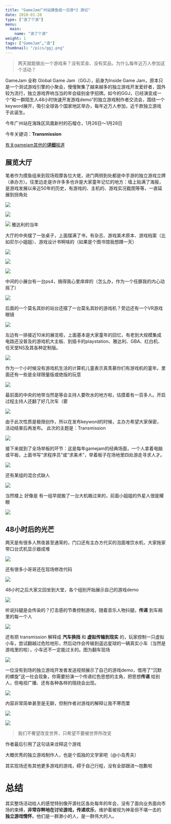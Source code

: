 ```yaml
---
title: "GameJam广州站摸鱼组一日游*2 游记"
date: 2018-01-28
type: ["浪了个浪"]
menu:
  main:
    name: "浪了个浪"
weight: 1
tags: ["GameJam","浪"]
thumbnail: "/pics/ggj.png"
---
```


> 两天就能做出一个游戏来？没有奖金、没有奖品，为什么每年近万人参加这个活动？

GameJam 全称 Global Game Jam（GGJ），前身为Inside Game Jam，原本只是一个测试游戏引擎的小聚会，慢慢聚集了越来越多的独立游戏开发爱好者，国外较为流行，独立游戏界响当当的年会级别金字招牌。如今的GGJ，已经演变成一个“和一群陌生人48小时快速开发游戏demo”的独立游戏制作者交流会，围绕一个keyword展开，吸引全球各个国家地区举办，每年近万人参加，近千款独立游戏于此诞生。

今年广州站在海珠区凤凰新村的石榴仓，1月26日～1月28日

今年关键词：**Transmission**

[有关gamejam其他的**详细**报道](https://mp.weixin.qq.com/s?__biz=MzIzMDA3ODg0NA==&mid=2649447223&idx=1&sn=e3ab4e87532db93fc6152070c14b80ac&chksm=f0a71b24c7d09232e397ba7245b7ba076f0fc0fc624cbd0b9b2a817e018041e4e39fd6392b61&mpshare=1&scene=1&srcid=1226LuMKd3yzPYHOPPsrnisY#rd)

## 展览大厅

笔者作为摸鱼组来到现场观摩各位大佬，进门两侧到处都是中手游的独立游戏立牌（承办方）。往里边走是许许多多也许是大家童年记忆的地方：墙上贴满了海报，是游戏发展以来近50年的历史，有游戏的、主机的、游戏实况截图等等，一直延展到拐角处

![](/pics/2.JPG)

![](/pics/1.JPG)

![](/pics/3.JPG)
雅达利的当年


大厅的中央摆了一张桌子，上面摆满了书，有杂志、游戏美术原本、游戏档案（比如尼尔小姐姐）、游戏设计书啊啥的（如果是个图书馆我想蹲一天）

![](/pics/4.JPG)

![](/pics/5.JPG)

![](/pics/6.JPG)


中间的小展台有一台ps4，搞得我心里痒痒的（怎么办，作为一个任豚我的内心动摇了）

![](/pics/7.JPG)


后面的一个莫名其妙的站台还摆了一台莫名其妙的游戏机？旁边还有一个VR游戏眼镜

![](/pics/9.JPG)


左边有一排接近10米的展览柜，上面基本是大家童年的回忆，有老到大规模集成电路还没普及的游戏机大主板、到插卡的playstation、雅达利、GBA、红白机、任天堂NS及其各种定制版。

![](/pics/8.JPG)

作为一个小时候没有游戏机生活的计算机儿童表示真羡慕你们有游戏机的童年。里面还有一些是全球限量版或绝版的玩意

![](/pics/10.JPG)

最前面的中央的地带当然是等会主持人要吹水的地方啦，估摸着有一百多人。开启过程主持人还翻了好几次车（雾

![](/pics/11.JPG)

由于此次性质是极限创作，所以在发布keyword的时候，主办方希望大家保密，活动结束后再发布。
此次的主题是：Transmission

![](/pics/12.jpeg)

接下来就到了全场举板的环节：这是每年gamejam的经典场面，一个人拿着电脑或平板，上面书写“求程序员”或“求美术”，举着板子在场地里四处游走寻求人才。

![](/pics/15.JPG)

还有某组的混合式缺人

![](/pics/14.JPG)

当然楼上 好像是 有一组早就搬了一台大机箱过来的，前面小姐姐的外星人很是耀眼

![](/pics/13.JPG)

## 48小时后的光芒

两天是有很多人熬夜甚至通宵的，门口还有主办方代买的泡面堆饮水机，大家拖家带口台式机显示器成堆

![](/pics/23.JPG)


还有很多小哥哥还在现场修改代码

![](/pics/22.JPG)

48小时之后大家又回坐到大堂，各个组别开始展示自己的游戏demo

![](/pics/16.JPG)

听说抖腿是会传染的？打击感的节奏控制游戏，随着音乐人物抖腿，**传递** 到车厢里的每一个人

![](/pics/17.JPG)

还有把 transmission 解释成 **汽车换挡** 和 **虚拟传输到现实** 的，玩家控制一只虚拟小车，尝试翻越过危险地形，然后动作会传输到遥远星球的一辆真实小车（当然是游戏里的啦），小车还不一定能过关的。图为翻车现场

![](/pics/21.JPG)

一位没有到场的独立游戏开发者发送视频展示了自己的游戏demo，借用了“沉默的螺旋”这一社会现象，你需要扮演一个传递红色思想的主角，把思想**传递** 给别人，但电视广播、还有各种各样的阻挠会出现。

![](/pics/18.JPG)

内容非常简单甚至是无聊，但制作者对游戏的解释让我不寒而栗

![](/pics/19.JPG)

![](/pics/20.JPG)

> 我们不奢望改变世界，只希望不要被世界所改变

作者最后引用了这句话来诠释这个游戏

大概优秀的独立游戏制作人，也是个孤独的文学家吧（@小岛秀夫）

其实现场还有其他更多游戏的游戏，碍于自己行程，没有全部跟进～抱歉啦

# 总结

其实整场活动给人的感觉特别像开源社区各处每年的年会，没有了面向业务面向市场的束缚，**非常存粹地在讨论游戏，传递欢乐**，维护着被视为神圣但不堪一击的 **独立游戏情怀**。他们是一群渺小的人，是一群伟大的人。
